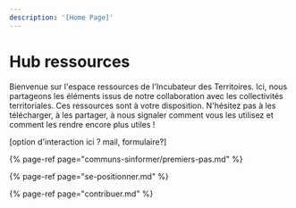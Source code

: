 ```yaml
---
description: '[Home Page]'
---
```


# Hub ressources

Bienvenue sur l'espace ressources de l'Incubateur des Territoires. Ici, nous partageons les éléments issus de notre collaboration avec les collectivités territoriales. Ces ressources sont à votre disposition. N'hésitez pas à les télécharger, à les partager, à nous signaler comment vous les utilisez et comment les rendre encore plus utiles !

\[option d'interaction ici ? mail, formulaire?\]

{% page-ref page="communs-sinformer/premiers-pas.md" %}

{% page-ref page="se-positionner.md" %}

{% page-ref page="contribuer.md" %}





